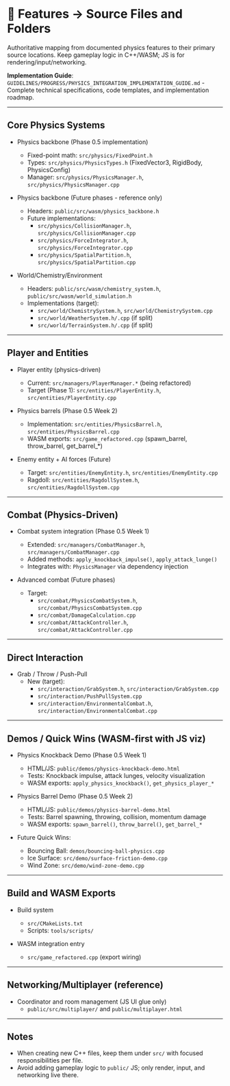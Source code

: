 # 🔗 Features → Source Files and Folders

Authoritative mapping from documented physics features to their primary source locations. Keep gameplay logic in C++/WASM; JS is for rendering/input/networking.

**Implementation Guide**: `GUIDELINES/PROGRESS/PHYSICS_INTEGRATION_IMPLEMENTATION_GUIDE.md` - Complete technical specifications, code templates, and implementation roadmap.

---

## Core Physics Systems

- Physics backbone (Phase 0.5 implementation)
  - Fixed-point math: `src/physics/FixedPoint.h`
  - Types: `src/physics/PhysicsTypes.h` (FixedVector3, RigidBody, PhysicsConfig)
  - Manager: `src/physics/PhysicsManager.h`, `src/physics/PhysicsManager.cpp`
  
- Physics backbone (Future phases - reference only)
  - Headers: `public/src/wasm/physics_backbone.h`
  - Future implementations:
    - `src/physics/CollisionManager.h`, `src/physics/CollisionManager.cpp`
    - `src/physics/ForceIntegrator.h`, `src/physics/ForceIntegrator.cpp`
    - `src/physics/SpatialPartition.h`, `src/physics/SpatialPartition.cpp`

- World/Chemistry/Environment
  - Headers: `public/src/wasm/chemistry_system.h`, `public/src/wasm/world_simulation.h`
  - Implementations (target):
    - `src/world/ChemistrySystem.h`, `src/world/ChemistrySystem.cpp`
    - `src/world/WeatherSystem.h/.cpp` (if split)
    - `src/world/TerrainSystem.h/.cpp` (if split)

---

## Player and Entities

- Player entity (physics-driven)
  - Current: `src/managers/PlayerManager.*` (being refactored)
  - Target (Phase 1): `src/entities/PlayerEntity.h`, `src/entities/PlayerEntity.cpp`

- Physics barrels (Phase 0.5 Week 2)
  - Implementation: `src/entities/PhysicsBarrel.h`, `src/entities/PhysicsBarrel.cpp`
  - WASM exports: `src/game_refactored.cpp` (spawn_barrel, throw_barrel, get_barrel_*)

- Enemy entity + AI forces (Future)
  - Target: `src/entities/EnemyEntity.h`, `src/entities/EnemyEntity.cpp`
  - Ragdoll: `src/entities/RagdollSystem.h`, `src/entities/RagdollSystem.cpp`

---

## Combat (Physics-Driven)

- Combat system integration (Phase 0.5 Week 1)
  - Extended: `src/managers/CombatManager.h`, `src/managers/CombatManager.cpp`
  - Added methods: `apply_knockback_impulse()`, `apply_attack_lunge()`
  - Integrates with: `PhysicsManager` via dependency injection

- Advanced combat (Future phases)
  - Target:
    - `src/combat/PhysicsCombatSystem.h`, `src/combat/PhysicsCombatSystem.cpp`
    - `src/combat/DamageCalculation.cpp`
    - `src/combat/AttackController.h`, `src/combat/AttackController.cpp`

---

## Direct Interaction

- Grab / Throw / Push-Pull
  - New (target):
    - `src/interaction/GrabSystem.h`, `src/interaction/GrabSystem.cpp`
    - `src/interaction/PushPullSystem.cpp`
    - `src/interaction/EnvironmentalCombat.h`, `src/interaction/EnvironmentalCombat.cpp`

---

## Demos / Quick Wins (WASM-first with JS viz)

- Physics Knockback Demo (Phase 0.5 Week 1)
  - HTML/JS: `public/demos/physics-knockback-demo.html`
  - Tests: Knockback impulse, attack lunges, velocity visualization
  - WASM exports: `apply_physics_knockback()`, `get_physics_player_*`

- Physics Barrel Demo (Phase 0.5 Week 2)
  - HTML/JS: `public/demos/physics-barrel-demo.html`
  - Tests: Barrel spawning, throwing, collision, momentum damage
  - WASM exports: `spawn_barrel()`, `throw_barrel()`, `get_barrel_*`

- Future Quick Wins:
  - Bouncing Ball: `demos/bouncing-ball-physics.cpp`
  - Ice Surface: `src/demo/surface-friction-demo.cpp`
  - Wind Zone: `src/demo/wind-zone-demo.cpp`

---

## Build and WASM Exports

- Build system
  - `src/CMakeLists.txt`
  - Scripts: `tools/scripts/`

- WASM integration entry
  - `src/game_refactored.cpp` (export wiring)

---

## Networking/Multiplayer (reference)

- Coordinator and room management (JS UI glue only)
  - `public/src/multiplayer/` and `public/multiplayer.html`

---

## Notes

- When creating new C++ files, keep them under `src/` with focused responsibilities per file.
- Avoid adding gameplay logic to `public/` JS; only render, input, and networking live there.


